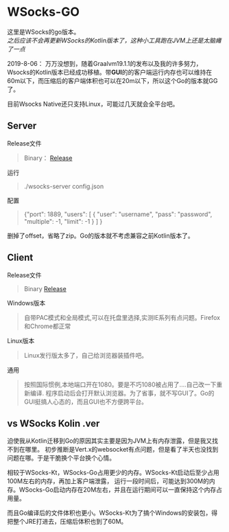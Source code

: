 WSocks-GO
=======
这里是WSocks的go版本。  
*之后应该不会再更新WSocks的Kotlin版本了，这种小工具跑在JVM上还是太脑瘫了一点*

2019-8-06：
万万没想到，随着Graalvm19.1.1的发布以及我的许多努力，Wsocks的Kotlin版本已经成功移植。带**GUI**的的客户端运行内存也可以维持在60m以下，而压缩后的客户端体积也可以在20m以下，所以这个Go的版本就GG了。

目前Wsocks Native还只支持Linux，可能过几天就会全平台吧。

Server
----
Release文件
> Binary： <a href="https://github.com/Wooyme/WSocks-Go/releases/download/v1.0/wsocks-server-linux-amd64">Release</a>  

运行
> ./wsocks-server config.json

配置
> {"port": 1889,
   "users": [
     {
       "user": "username",
       "pass": "password",
       "multiple": -1,
       "limit": -1
     }
   ]
 }
 
删掉了offset，省略了zip。Go的版本就不考虑兼容之前Kotlin版本了。

Client
----
Release文件
> Binary <a href="https://github.com/Wooyme/WSocks-Go/releases/tag/v1.0">Release</a>

Windows版本
> 自带PAC模式和全局模式,可以在托盘里选择,实测IE系列有点问题。Firefox和Chrome都正常

Linux版本
> Linux发行版太多了，自己给浏览器装插件吧。

通用
> 按照国际惯例,本地端口开在1080。要是不巧1080被占用了....自己改一下重新编译.
> 程序启动后会打开默认浏览器。为了省事，就不写GUI了。Go的GUI挺搞人心态的，而且GUI也不方便跨平台。

vs WSocks Kolin .ver
----------------
迫使我从Kotlin迁移到Go的原因其实主要是因为JVM上有内存泄露，但是我又找不到在哪里。
初步推断是Vert.x的websocket有点问题，但是看了半天也没找到问题在哪。于是干脆换个平台换个心情。  

相较于WSocks-Kt，WSocks-Go占用更少的内存。WSocks-Kt启动后至少占用100M左右的内存，再加上客户端泄露，
运行一段时间后，可能达到300M的内存。WSocks-Go启动内存在20M左右，并且在运行期间可以一直保持这个内存占用量。

而且Go编译后的文件体积也更小。WSocks-Kt为了搞个Windows的安装包，得把整个JRE打进去，压缩后体积也到了60M。


